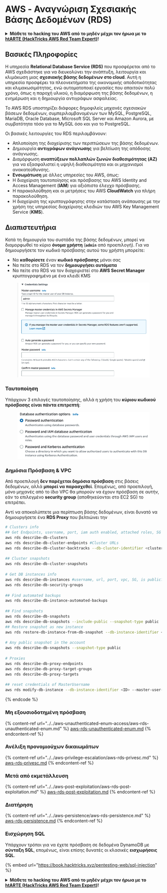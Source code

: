 # AWS - Αναγνώριση Σχεσιακής Βάσης Δεδομένων (RDS)

<details>

<summary><strong>Μάθετε το hacking του AWS από το μηδέν μέχρι τον ήρωα με το</strong> <a href="https://training.hacktricks.xyz/courses/arte"><strong>htARTE (HackTricks AWS Red Team Expert)</strong></a><strong>!</strong></summary>

Άλλοι τρόποι για να υποστηρίξετε το HackTricks:

* Εάν θέλετε να δείτε την **εταιρεία σας να διαφημίζεται στο HackTricks** ή να **κατεβάσετε το HackTricks σε μορφή PDF** ελέγξτε τα [**ΣΧΕΔΙΑ ΣΥΝΔΡΟΜΗΣ**](https://github.com/sponsors/carlospolop)!
* Αποκτήστε το [**επίσημο PEASS & HackTricks swag**](https://peass.creator-spring.com)
* Ανακαλύψτε [**την Οικογένεια PEASS**](https://opensea.io/collection/the-peass-family), τη συλλογή μας από αποκλειστικά [**NFTs**](https://opensea.io/collection/the-peass-family)
* **Εγγραφείτε** στην 💬 [**ομάδα Discord**](https://discord.gg/hRep4RUj7f) ή στην [**ομάδα telegram**](https://t.me/peass) ή **ακολουθήστε** μας στο **Twitter** 🐦 [**@hacktricks_live**](https://twitter.com/hacktricks_live)**.**
* **Μοιραστείτε τα hacking tricks σας υποβάλλοντας PRs** στα [**HackTricks**](https://github.com/carlospolop/hacktricks) και [**HackTricks Cloud**](https://github.com/carlospolop/hacktricks-cloud) αποθετήρια του github.

</details>

## Βασικές Πληροφορίες

Η υπηρεσία **Relational Database Service (RDS)** που προσφέρεται από το AWS σχεδιάστηκε για να διευκολύνει την ανάπτυξη, λειτουργία και κλιμάκωση μιας **σχεσιακής βάσης δεδομένων στο cloud**. Αυτή η υπηρεσία προσφέρει τα πλεονεκτήματα της οικονομικής αποδοτικότητας και κλιμακωσιμότητας, ενώ αυτοματοποιεί εργασίες που απαιτούν πολύ χρόνο, όπως η παροχή υλικού, η διαμόρφωση της βάσης δεδομένων, η ενημέρωση και η δημιουργία αντιγράφων ασφαλείας.

Το AWS RDS υποστηρίζει διάφορες δημοφιλείς μηχανές σχεσιακών βάσεων δεδομένων, συμπεριλαμβανομένων των MySQL, PostgreSQL, MariaDB, Oracle Database, Microsoft SQL Server και Amazon Aurora, με συμβατότητα τόσο για το MySQL όσο και για το PostgreSQL.

Οι βασικές λειτουργίες του RDS περιλαμβάνουν:

- Απλοποίηση της διαχείρισης των περιπτώσεων της βάσης δεδομένων.
- Δημιουργία **αντιγράφων ανάγνωσης** για βελτίωση της απόδοσης ανάγνωσης.
- Διαμόρφωση **αναπτύξεων πολλαπλών ζωνών διαθεσιμότητας (AZ)** για να εξασφαλιστεί η υψηλή διαθεσιμότητα και οι μηχανισμοί ανακατεύθυνσης.
- **Ενσωμάτωση** με άλλες υπηρεσίες του AWS, όπως:
- Η διαχείριση ταυτοποίησης και πρόσβασης του AWS Identity and Access Management (**IAM**) για αξιόπιστο έλεγχο πρόσβασης.
- Η παρακολούθηση και οι μετρήσεις του AWS **CloudWatch** για πλήρη παρακολούθηση.
- Η διαχείριση της κρυπτογράφησης στην κατάσταση ανάπαυσης με την χρήση της υπηρεσίας διαχείρισης κλειδιών του AWS Key Management Service (**KMS**).

## Διαπιστευτήρια

Κατά τη δημιουργία του συστάδα της βάσης δεδομένων, μπορεί να διαμορφωθεί το κύριο **όνομα χρήστη** (**`admin`** από προεπιλογή). Για να δημιουργήσετε τον κωδικό πρόσβασης αυτού του χρήστη μπορείτε:

* Να **καθορίσετε** έναν **κωδικό πρόσβασης** μόνοι σας
* Να πείτε στο RDS να τον **δημιουργήσει αυτόματα**
* Να πείτε στο RDS να τον διαχειριστεί στο **AWS Secret Manager** κρυπτογραφημένο με ένα κλειδί KMS

<figure><img src="../../../../.gitbook/assets/image (18) (1).png" alt=""><figcaption></figcaption></figure>

### Ταυτοποίηση

Υπάρχουν 3 επιλογές ταυτοποίησης, αλλά η χρήση του **κύριου κωδικού πρόσβασης είναι πάντα επιτρεπτή**:

<figure><img src="../../../../.gitbook/assets/image (19) (2).png" alt=""><figcaption></figcaption></figure>

### Δημόσια Πρόσβαση & VPC

Από προεπιλογή **δεν παρέχεται δημόσια πρόσβαση** στις βάσεις δεδομένων, αλλά **μπορεί να παρασχεθεί**. Επομένως, από προεπιλογή, μόνο μηχανές από το ίδιο VPC θα μπορούν να έχουν πρόσβαση σε αυτήν, εάν το επιλεγμένο **security group** (αποθηκεύονται στο EC2 SG) το επιτρέπει.

Αντί να αποκαλύπτετε μια περίπτωση βάσης δεδομένων, είναι δυνατό να δημιουργήσετε ένα **RDS Proxy** που βελτιώνει την
```bash
# Clusters info
## Get Endpoints, username, port, iam auth enabled, attached roles, SG
aws rds describe-db-clusters
aws rds describe-db-cluster-endpoints #Cluster URLs
aws rds describe-db-cluster-backtracks --db-cluster-identifier <cluster-name>

## Cluster snapshots
aws rds describe-db-cluster-snapshots

# Get DB instances info
aws rds describe-db-instances #username, url, port, vpc, SG, is public?
aws rds describe-db-security-groups

## Find automated backups
aws rds describe-db-instance-automated-backups

## Find snapshots
aws rds describe-db-snapshots
aws rds describe-db-snapshots --include-public --snapshot-type public
## Restore snapshot as new instance
aws rds restore-db-instance-from-db-snapshot --db-instance-identifier <ID> --db-snapshot-identifier <ID> --availability-zone us-west-2a

# Any public snapshot in the account
aws rds describe-db-snapshots --snapshot-type public

# Proxies
aws rds describe-db-proxy-endpoints
aws rds describe-db-proxy-target-groups
aws rds describe-db-proxy-targets

## reset credentials of MasterUsername
aws rds modify-db-instance --db-instance-identifier <ID> --master-user-password <NewPassword> --apply-immediately
```
{% endcode %}

### Μη εξουσιοδοτημένη πρόσβαση

{% content-ref url="../../aws-unauthenticated-enum-access/aws-rds-unauthenticated-enum.md" %}
[aws-rds-unauthenticated-enum.md](../../aws-unauthenticated-enum-access/aws-rds-unauthenticated-enum.md)
{% endcontent-ref %}

### Ανέλιξη προνομιούχων δικαιωμάτων

{% content-ref url="../../aws-privilege-escalation/aws-rds-privesc.md" %}
[aws-rds-privesc.md](../../aws-privilege-escalation/aws-rds-privesc.md)
{% endcontent-ref %}

### Μετά από εκμετάλλευση

{% content-ref url="../../aws-post-exploitation/aws-rds-post-exploitation.md" %}
[aws-rds-post-exploitation.md](../../aws-post-exploitation/aws-rds-post-exploitation.md)
{% endcontent-ref %}

### Διατήρηση

{% content-ref url="../../aws-persistence/aws-rds-persistence.md" %}
[aws-rds-persistence.md](../../aws-persistence/aws-rds-persistence.md)
{% endcontent-ref %}

### Εισχώρηση SQL

Υπάρχουν τρόποι για να έχετε πρόσβαση σε δεδομένα DynamoDB με **σύνταξη SQL**, επομένως, είναι επίσης δυνατές οι κλασικές **εισχωρήσεις SQL**.

{% embed url="https://book.hacktricks.xyz/pentesting-web/sql-injection" %}

<details>

<summary><strong>Μάθετε το hacking του AWS από το μηδέν μέχρι τον ήρωα με το</strong> <a href="https://training.hacktricks.xyz/courses/arte"><strong>htARTE (HackTricks AWS Red Team Expert)</strong></a><strong>!</strong></summary>

Άλλοι τρόποι για να υποστηρίξετε το HackTricks:

* Εάν θέλετε να δείτε την **εταιρεία σας να διαφημίζεται στο HackTricks** ή να **κατεβάσετε το HackTricks σε μορφή PDF**, ελέγξτε τα [**ΣΧΕΔΙΑ ΣΥΝΔΡΟΜΗΣ**](https://github.com/sponsors/carlospolop)!
* Αποκτήστε το [**επίσημο PEASS & HackTricks swag**](https://peass.creator-spring.com)
* Ανακαλύψτε [**την Οικογένεια PEASS**](https://opensea.io/collection/the-peass-family), τη συλλογή μας από αποκλειστικά [**NFTs**](https://opensea.io/collection/the-peass-family)
* **Εγγραφείτε στη** 💬 [**ομάδα Discord**](https://discord.gg/hRep4RUj7f) ή στη [**ομάδα telegram**](https://t.me/peass) ή **ακολουθήστε** μας στο **Twitter** 🐦 [**@hacktricks_live**](https://twitter.com/hacktricks_live)**.**
* **Μοιραστείτε τα κόλπα σας για το hacking υποβάλλοντας PRs στα** [**HackTricks**](https://github.com/carlospolop/hacktricks) και [**HackTricks Cloud**](https://github.com/carlospolop/hacktricks-cloud) github repos.

</details>
